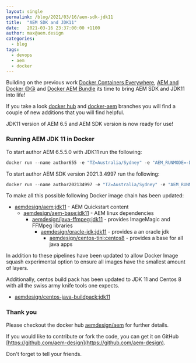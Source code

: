 ```yaml
---
layout: single
permalink: /blog/2021/03/16/aem-sdk-jdk11
title:  "AEM SDK and JDK11"
date:   2021-03-16 23:37:00:00 +1100
author: max@aem.design
categories:
  - blog
tags:
  - devops
  - aem
  - docker
---
```


Building on the previous work [Docker Containers Everywhere](/blog/2019/07/01/docker-containers-everywhere), [AEM and Docker 😍😘](/blog/2019/09/04/aem-and-docker😍😘) and [Docker AEM Bundle](/blog/2019/08/30/docker-aem-bundle) its time to bring AEM SDK and JDK11 into life!

If you take a look [docker hub](https://hub.docker.com/r/aemdesign/aem) and [docker-aem](https://github.com/aem-design/docker-aem) branches you will find a couple of new additions that you will find helpful.

JDK11 version of AEM 6.5 and AEM SDK version is now ready for use!

### Running AEM JDK 11 in Docker

To start author AEM 6.5.5.0 with JDK11 run the following:

```powershell
docker run --name author655 -e "TZ=Australia/Sydney" -e "AEM_RUNMODE=-Dsling.run.modes=author,crx3,crx3tar,forms,localdev" -e "AEM_JVM_OPTS=-server -Xms248m -Xmx1524m -XX:MaxDirectMemorySize=256M -XX:+CMSClassUnloadingEnabled -Djava.awt.headless=true -Dorg.apache.felix.http.host=0.0.0.0 -Xdebug -Xrunjdwp:transport=dt_socket,server=y,address=58242,suspend=n -XX:+UseParallelGC --add-opens=java.desktop/com.sun.imageio.plugins.jpeg=ALL-UNNAMED --add-opens=java.base/sun.net.www.protocol.jrt=ALL-UNNAMED --add-opens=java.naming/javax.naming.spi=ALL-UNNAMED --add-opens=java.xml/com.sun.org.apache.xerces.internal.dom=ALL-UNNAMED --add-opens=java.base/java.lang=ALL-UNNAMED --add-opens=java.base/jdk.internal.loader=ALL-UNNAMED --add-opens=java.base/java.net=ALL-UNNAMED -Dnashorn.args=--no-deprecation-warning" -p4502:8080 -p30303:58242 -d aemdesign/aem:6.5.5.0-jdk11
```

To start author AEM SDK version 2021.3.4997 run the following:

```powershell
docker run --name author202134997 -e "TZ=Australia/Sydney" -e "AEM_RUNMODE=-Dsling.run.modes=author,crx3,crx3tar,forms,localdev" -e "AEM_JVM_OPTS=-server -Xms248m -Xmx1524m -XX:MaxDirectMemorySize=256M -XX:+CMSClassUnloadingEnabled -Djava.awt.headless=true -Dorg.apache.felix.http.host=0.0.0.0 -Xdebug -Xrunjdwp:transport=dt_socket,server=y,address=58242,suspend=n -XX:+UseParallelGC --add-opens=java.desktop/com.sun.imageio.plugins.jpeg=ALL-UNNAMED --add-opens=java.base/sun.net.www.protocol.jrt=ALL-UNNAMED --add-opens=java.naming/javax.naming.spi=ALL-UNNAMED --add-opens=java.xml/com.sun.org.apache.xerces.internal.dom=ALL-UNNAMED --add-opens=java.base/java.lang=ALL-UNNAMED --add-opens=java.base/jdk.internal.loader=ALL-UNNAMED --add-opens=java.base/java.net=ALL-UNNAMED -Dnashorn.args=--no-deprecation-warning" -p4502:8080 -p30303:58242 -d aemdesign/aem:sdk-2021.3.4997
```

To make all this possible following Docker image chain has been updated:

* [aemdesign/aem:jdk11](https://github.com/aem-design/docker-aem/tree/jdk11) - AEM Quickstart content
  * [aemdesign/aem-base:jdk11](https://github.com/aem-design/docker-aem-base/tree/jdk11) - AEM linux dependencies
    * [aemdesign/java-ffmpeg:jdk11](https://github.com/aem-design/docker-java-ffmpeg/tree/jdk11) - provides ImageMagic and FFMpeg libraries 
      * [aemdesign/oracle-jdk:jdk11](https://github.com/aem-design/docker-oracle-jdk/tree/jdk11) - provides a an oracle jdk 
        * [aemdesign/centos-tini:centos8](https://github.com/aem-design/docker-centos-tini/tree/centos8) - provides a base for all java apps

In addition to these pipelines have been updated to allow Docker Image squash experimental option to ensure all images have the smallest amount of layers.   

Additionally, centos build pack has been updated to JDK 11 and Centos 8 with all the swiss army knife tools one expects.

* [aemdesign/centos-java-buildpack:jdk11](https://github.com/aem-design/docker-centos-java-buildpack/tree/jdk11)


### Thank you

Please checkout the docker hub [aemdesign/aem](https://hub.docker.com/r/aemdesign/aem) for further details.

If you would like to contribute or fork the code, you can get it on GitHub [https://github.com/aem-design](https://github.com/aem-design).

Don't forget to tell your friends.
